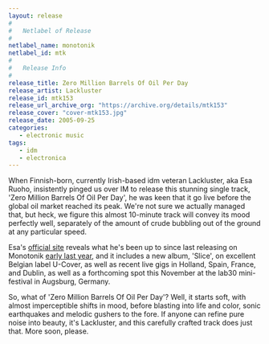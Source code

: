 ```yaml
---
layout: release
#
#   Netlabel of Release
#
netlabel_name: monotonik
netlabel_id: mtk
#
#   Release Info
#
release_title: Zero Million Barrels Of Oil Per Day
release_artist: Lackluster
release_id: mtk153
release_url_archive_org: "https://archive.org/details/mtk153"
release_cover: "cover-mtk153.jpg"
release_date: 2005-09-25
categories:
   - electronic music
tags:
   - idm
   - electronica
---
```

When Finnish-born, currently Irish-based idm veteran Lackluster, aka Esa Ruoho, insistently pinged us over IM to release this stunning single track, 'Zero Million Barrels Of Oil Per Day', he was keen that it go live before the global oil market reached its peak. We're not sure we actually managed that, but heck, we figure this almost 10-minute track will convey its mood perfectly well, separately of the amount of crude bubbling out of the ground at any particular speed.

Esa's <a href="http://www.lackluster.org/" rel="nofollow">official site</a> reveals what he's been up to since last releasing on Monotonik <a href="http://www.archive.org/audio/audio-details-db.php?collection=monotonik&amp;collectionid=mtk129" rel="nofollow">early last year</a>, and it includes a new album, 'Slice', on excellent Belgian label U-Cover, as well as recent live gigs in Holland, Spain, France, and Dublin, as well as a forthcoming spot this November at the lab30 mini-festival in Augsburg, Germany.

So, what of 'Zero Million Barrels Of Oil Per Day'? Well, it starts soft, with almost imperceptible shifts in mood, before blasting into life and color, sonic earthquakes and melodic gushers to the fore. If anyone can refine pure noise into beauty, it's Lackluster, and this carefully crafted track does just that. More soon, please.

